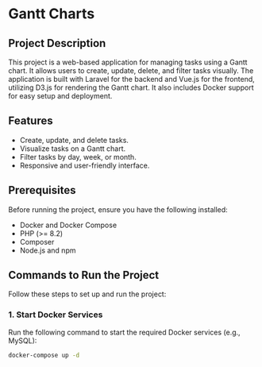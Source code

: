 # Gantt Charts

## Project Description

This project is a web-based application for managing tasks using a Gantt chart. It allows users to create, update, delete, and filter tasks visually. The application is built with Laravel for the backend and Vue.js for the frontend, utilizing D3.js for rendering the Gantt chart. It also includes Docker support for easy setup and deployment.

## Features

- Create, update, and delete tasks.
- Visualize tasks on a Gantt chart.
- Filter tasks by day, week, or month.
- Responsive and user-friendly interface.

## Prerequisites

Before running the project, ensure you have the following installed:

- Docker and Docker Compose
- PHP (>= 8.2)
- Composer
- Node.js and npm

## Commands to Run the Project

Follow these steps to set up and run the project:

### 1. Start Docker Services

Run the following command to start the required Docker services (e.g., MySQL):

```sh
docker-compose up -d
